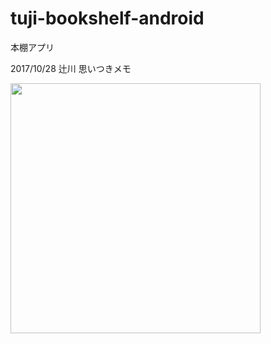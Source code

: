 # tuji-bookshelf-android
本棚アプリ

2017/10/28 辻川
思いつきメモ

<img src="https://user-images.githubusercontent.com/7733837/32135071-d3a212a8-bc33-11e7-9c2f-bd26ff9573d6.png" width="400px">
